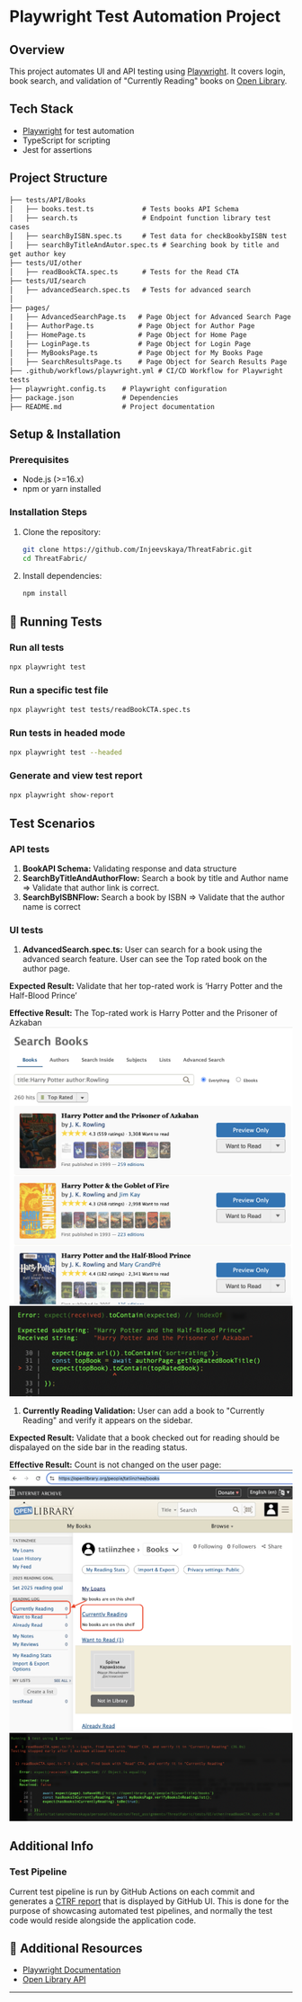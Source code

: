 # Playwright Test Automation Project

## Overview
This project automates UI and API testing using [Playwright](https://playwright.dev/). It covers login, book search, and validation of "Currently Reading" books on [Open Library](https://openlibrary.org).

## Tech Stack
- [Playwright](https://playwright.dev/) for test automation
- TypeScript for scripting
- Jest for assertions

## Project Structure
```
├── tests/API/Books
│   ├── books.test.ts            # Tests books API Schema
│   ├── search.ts                # Endpoint function library test cases
│   ├── searchByISBN.spec.ts     # Test data for checkBookbyISBN test
│   ├── searchByTitleAndAutor.spec.ts # Searching book by title and get author key
├── tests/UI/other
│   ├── readBookCTA.spec.ts      # Tests for the Read CTA
├── tests/UI/search
│   ├── advancedSearch.spec.ts   # Tests for advanced search
│
├── pages/
|   ├── AdvancedSearchPage.ts   # Page Object for Advanced Search Page
|   ├── AuthorPage.ts           # Page Object for Author Page
│   ├── HomePage.ts             # Page Object for Home Page
│   ├── LoginPage.ts            # Page Object for Login Page
│   ├── MyBooksPage.ts          # Page Object for My Books Page
│   ├── SearchResultsPage.ts    # Page Object for Search Results Page
├── .github/workflows/playwright.yml # CI/CD Workflow for Playwright tests
├── playwright.config.ts    # Playwright configuration
├── package.json            # Dependencies
├── README.md               # Project documentation
```

## Setup & Installation
### Prerequisites
- Node.js (>=16.x)
- npm or yarn installed

### Installation Steps
1. Clone the repository:
   ```sh
   git clone https://github.com/Injeevskaya/ThreatFabric.git
   cd ThreatFabric/
   ```
2. Install dependencies:
   ```sh
   npm install
   ```

## 🔧 Running Tests
### Run all tests
```sh
npx playwright test
```
### Run a specific test file
```sh
npx playwright test tests/readBookCTA.spec.ts
```
### Run tests in headed mode
```sh
npx playwright test --headed
```
### Generate and view test report
```sh
npx playwright show-report
```

## Test Scenarios
### API tests

1. **BookAPI Schema:** Validating response and data structure 
2. **SearchByTitleAndAuthorFlow:** Search a book by title and Author name => Validate that author link is correct.
3. **SearchByISBNFlow:** Search a book by ISBN => Validate that the author name is correct

### UI tests

1. **AdvancedSearch.spec.ts:** User can search for a book using the advanced search feature. User can see the Top rated book on the author page.
   
**Expected Result:**
Validate that her top-rated work is ‘Harry Potter and the Half-Blood Prince’

**Effective Result:**
The Top-rated work is Harry Potter and the Prisoner of Azkaban
![alt text](image-3.png)
![alt text](image.png)

1. **Currently Reading Validation:** User can add a book to "Currently Reading" and verify it appears on the sidebar.

**Expected Result:**
Validate that a book checked out for reading should be dispalayed on the side bar in the reading status.

**Effective Result:**
Count is not changed on the user page:
![alt text](image-2.png)
![alt text](image-1.png)

## Additional Info
### Test Pipeline
Current test pipeline is run by GitHub Actions on each commit and generates a [CTRF report](https://github.com/Injeevskaya/ThreatFabric/actions/runs/13596222302) that is displayed by GitHub UI.
This is done for the purpose of showcasing automated test pipelines, and normally the test code would reside alongside the application code.

## 🔗 Additional Resources
- [Playwright Documentation](https://playwright.dev/docs/intro)
- [Open Library API](https://openlibrary.org/developers/api)

---




